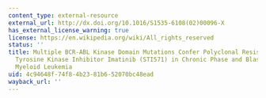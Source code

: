 ```yaml
---
content_type: external-resource
external_url: http://dx.doi.org/10.1016/S1535-6108(02)00096-X
has_external_license_warning: true
license: https://en.wikipedia.org/wiki/All_rights_reserved
status: ''
title: Multiple BCR-ABL Kinase Domain Mutations Confer Polyclonal Resistance to the
  Tyrosine Kinase Inhibitor Imatinib (STI571) in Chronic Phase and Blast Crisis Chronic
  Myeloid Leukemia
uid: 4c94648f-74f8-4b23-81b6-52070bc48ead
wayback_url: ''
---
```

